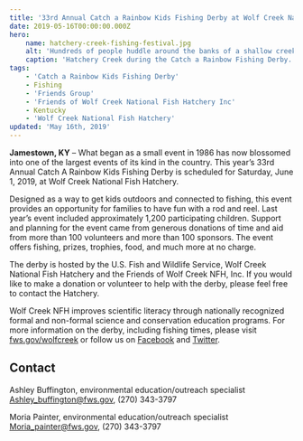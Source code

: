 ```yaml
---
title: '33rd Annual Catch a Rainbow Kids Fishing Derby at Wolf Creek National Fish Hatchery'
date: 2019-05-16T00:00:00.000Z
hero:
    name: hatchery-creek-fishing-festival.jpg
    alt: 'Hundreds of people huddle around the banks of a shallow creek with fishing rods.'
    caption: 'Hatchery Creek during the Catch a Rainbow Fishing Derby. <a href="https://flic.kr/p/89eH6p">Photo</a> by Alex Hoover, USFWS.'
tags:
    - 'Catch a Rainbow Kids Fishing Derby'
    - Fishing
    - 'Friends Group'
    - 'Friends of Wolf Creek National Fish Hatchery Inc'
    - Kentucky
    - 'Wolf Creek National Fish Hatchery'
updated: 'May 16th, 2019'
---
```


**Jamestown, KY** – What began as a small event in 1986 has now blossomed into one of the largest events of its kind in the country.  This year’s 33rd Annual Catch A Rainbow Kids Fishing Derby is scheduled for Saturday, June 1, 2019, at Wolf Creek National Fish Hatchery.

Designed as a way to get kids outdoors and connected to fishing, this event provides an opportunity for families to have fun with a rod and reel. Last year’s event included approximately 1,200 participating children. Support and planning for the event came from generous donations of time and aid from more than 100 volunteers and more than 100 sponsors. The event offers fishing, prizes, trophies, food, and much more at no charge.

The derby is hosted by the U.S. Fish and Wildlife Service, Wolf Creek National Fish Hatchery and the Friends of Wolf Creek NFH, Inc. If you would like to make a donation or volunteer to help with the derby, please feel free to contact the Hatchery.  

Wolf Creek NFH improves scientific literacy through nationally recognized formal and non-formal science and conservation education programs.  For more information on the derby, including fishing times, please visit [fws.gov/wolfcreek](https://www.fws.gov/wolfcreek) or follow us on [Facebook](https://www.facebook.com/WolfCreekNFH/) and [Twitter](https://twitter.com/WolfCreekNFH/). 

## Contact

Ashley Buffington, environmental education/outreach specialist  
[Ashley_buffington@fws.gov](mailto:Ashley_buffington@fws.gov), (270) 343-3797

Moria Painter, environmental education/outreach specialist
[Moria_painter@fws.gov](mailto:Moria_painter@fws.gov), (270) 343-3797

